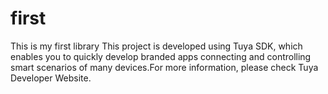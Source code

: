 # first
This is my first library
This project is developed using Tuya SDK, which enables you to quickly develop branded apps connecting and controlling smart scenarios of many devices.For more information, please check Tuya Developer Website.
